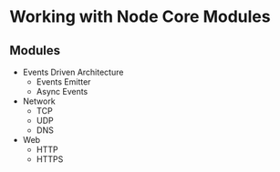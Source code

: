 # Working with Node Core Modules

## Modules
- Events Driven Architecture
  - Events Emitter
  - Async Events
- Network
  - TCP
  - UDP
  - DNS
- Web 
  - HTTP
  - HTTPS

